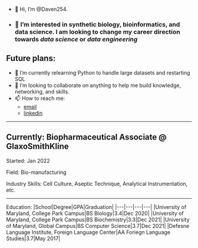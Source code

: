 - 👋 Hi, I’m @Daven254. 
- ### 👀 I’m interested in synthetic biology, bioinformatics, and data science. I am looking to change my career direction towards *data science* **or** *data engineering*

## Future plans:
- 🌱 I’m currently relearning Python to handle large datasets and restarting SQL
- 💞️ I’m looking to collaborate on anything to help me build knowledge, networking, and skills.
- 📫 How to reach me:
  - [email](dshah912@terpmail.umd.edu)
  - [linkedin](https://www.linkedin.com/in/daven-shah-665a4460)

***

## Currently: Biopharmaceutical Associate @ GlaxoSmithKline 
   Started: Jan 2022
   
   Field: Bio-manufacturing
   
   Industry Skills: Cell Culture, Aseptic Technique, Analytical Instrumentation, etc.
   
***

Education:
|School|Degree|GPA|Graduation|
|---|---|---|---|
|University of Maryland, College Park Campus|BS Biology|3.4|Dec 2020|
|University of Maryland, College Park Campus|BS Biochemistry|3.3|Dec 2021|
|University of Maryland, Global Campus|BS Computer Science|3.7|Dec 2021|
|Defesne Language Institute, Foreign Language Center|AA Foriegn Language Studies|3.7|May 2017|


<!---
Daven254/Daven254 is a ✨ special ✨ repository because its `README.md` (this file) appears on your GitHub profile.
You can click the Preview link to take a look at your changes.
--->
